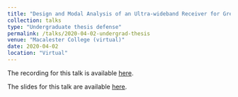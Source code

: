 ```yaml
---
title: "Design and Modal Analysis of an Ultra-wideband Receiver for Green Bank Observatory"
collection: talks
type: "Undergraduate thesis defense"
permalink: /talks/2020-04-02-undergrad-thesis
venue: "Macalester College (virtual)"
date: 2020-04-02
location: "Virtual"
---
```


The recording for this talk is available [here](https://youtu.be/yq-kfK1X7T8).

The slides for this talk are available [here](https://abulatek.github.io/files/gbouwb.pdf).
